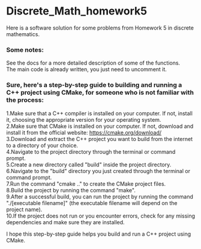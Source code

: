 # Discrete_Math_homework5


Here is a software solution for some problems from Homework 5 in discrete mathematics.

### Some notes: 
  See the docs for a more detailed description of some of the functions.  
  The main code is already written, you just need to uncomment it.

### Sure, here's a step-by-step guide to building and running a C++ project using CMake, for someone who is not familiar with the process:

1.Make sure that a C++ compiler is installed on your computer. If not, install it, choosing the appropriate version for your operating system.  
2.Make sure that CMake is installed on your computer. If not, download and install it from the official website: https://cmake.org/download/  
3.Download and extract the C++ project you want to build from the internet to a directory of your choice.  
4.Navigate to the project directory through the terminal or command prompt.  
5.Create a new directory called "build" inside the project directory.  
6.Navigate to the "build" directory you just created through the terminal or command prompt.  
7.Run the command "cmake .." to create the CMake project files.  
8.Build the project by running the command "make".  
9.After a successful build, you can run the project by running the command "./[executable filename]" (the executable filename will depend on the project name).  
10.If the project does not run or you encounter errors, check for any missing dependencies and make sure they are installed.  

I hope this step-by-step guide helps you build and run a C++ project using CMake.
